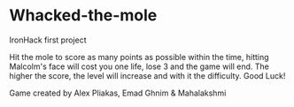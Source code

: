 # Whacked-the-mole
IronHack first project

 Hit the mole to score as many points as possible within the time, hitting Malcolm's face will cost you one life, lose 3 and the game will end. The higher the score, the level will increase and with it the difficulty. Good Luck!

Game created by Alex Pliakas, Emad Ghnim & Mahalakshmi